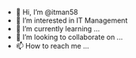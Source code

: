 - 👋 Hi, I’m @itman58
- 👀 I’m interested in IT Management
- 🌱 I’m currently learning ...
- 💞️ I’m looking to collaborate on ...
- 📫 How to reach me ...

<!---
itman58/itman58 is a ✨ special ✨ repository because its `README.md` (this file) appears on your GitHub profile.
You can click the Preview link to take a look at your changes.
--->
